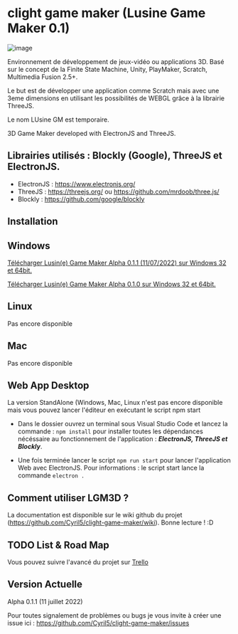 # clight game maker (Lusine Game Maker 0.1)

![image](https://user-images.githubusercontent.com/73618602/177780067-09ac3ade-3859-4b4b-bf40-328b2a3e1daf.png)


Environnement de développement de jeux-vidéo ou applications 3D.
Basé sur le concept de la Finite State Machine, Unity, PlayMaker, Scratch, Multimedia Fusion 2.5+.

Le but est de développer une application comme Scratch mais avec une 3eme dimensions en utilisant
les possibilités de WEBGL grâce à la librairie ThreeJS.

Le nom LUsine GM est temporaire.

 3D Game Maker developed with ElectronJS and ThreeJS.
 ## Librairies utilisés : Blockly (Google), ThreeJS et ElectronJS.
- ElectronJS : https://www.electronjs.org/
- ThreeJS : https://threejs.org/ ou https://github.com/mrdoob/three.js/
- Blockly : https://github.com/google/blockly

## Installation
## Windows
[Télécharger Lusin(e) Game Maker Alpha 0.1.1 (11/07/2022) sur Windows 32 et 64bit.](https://mega.nz/file/8VIQVKJB#ksf7IhS_GFsfBHdB23IQtOGBlegP-Hco1iIs4L5QSGE)

[Télécharger Lusin(e) Game Maker Alpha 0.1.0 sur Windows 32 et 64bit.](https://mega.nz/file/hN5nCKwC#mKut0cluxe1xXxpJhK5SluIRIeI_KwQha-SfmtqtK2s)
## Linux
Pas encore disponible
## Mac
Pas encore disponible

## Web App Desktop
La version StandAlone (Windows, Mac, Linux n'est pas encore disponible mais vous pouvez lancer l'éditeur en exécutant le script npm start
* Dans le dossier ouvrez un terminal sous Visual Studio Code et lancez la commande : `npm install` pour installer toutes les dépendances nécéssaire au fonctionnement de l'application : _**ElectronJS, ThreeJS et Blockly**_.

* Une fois terminée lancer le script `npm run start` pour lancer l'application Web avec ElectronJS.
Pour informations : le script start lance la commande `electron .`


## Comment utiliser LGM3D ?
La documentation est disponible sur le wiki github du projet (https://github.com/Cyril5/clight-game-maker/wiki).
Bonne lecture ! :D


## TODO List & Road Map
Vous pouvez suivre l'avancé du projet sur [Trello](https://trello.com/invite/b/pmIEW7yd/bd11b08e4cae7693f1d6b1b1345d55a9/lusine-game-maker-clight-javascirpt-game-maker)


## Version Actuelle
Alpha 0.1.1 (11 juillet 2022)

Pour toutes signalement de problèmes ou bugs je vous invite à créer une issue ici : https://github.com/Cyril5/clight-game-maker/issues
